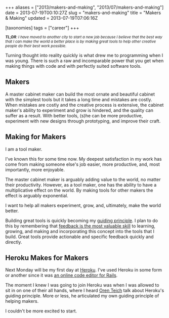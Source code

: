 +++
aliases = ["2013/makers-and-making", "2013/07/makers-and-making"]
date = 2013-07-19T00:10:27Z
slug = "makers-and-making"
title = "Makers & Making"
updated = 2013-07-19T07:06:16Z

[taxonomies]
tags = ["career"]
+++

<small>***TL;DR**: I have moved to another city to start a new job because I believe that the best way that I can make
the world a better place is by making great tools to help other creative people do their best work possible.*</small>

Turning thought into reality quickly is what drew me to programming when I was young. There is such a raw and
incomparable power that you get when making things with code and with perfectly suited software tools.

## Makers

A master cabinet maker can build the most ornate and beautiful cabinet with the simplest tools but it takes a long time
and mistakes are costly. When mistakes are costly and the creative process is extensive, the cabinet maker's ability to
experiment and grow is hindered, and the quality can suffer as a result. With better tools, (s)he can be more
productive, experiment with new designs through prototyping, and improve their craft.

## Making for Makers

I am a tool maker.

I've known this for some time now. My deepest satisfaction in my work has come from making someone else's job easier,
more productive, and, most importantly, more enjoyable.

The master cabinet maker is arguably adding value to the world, no matter their productivity. However, as a tool maker,
one has the ability to have a multiplicative effect on the world. By making tools for other makers the effect is
arguably exponential.

I want to help all makers experiment, grow, and, ultimately, make the world better.

Building great tools is quickly becoming my [guiding principle](https://vimeo.com/36579366). I plan to do this by
remembering that [feedback is the most valuable
skill](http://www.pechakucha.org/channels/table-xi/presentations/the-most-valuable-skill) to learning, growing, and
making and incorporating this concept into the tools that I build. Great tools provide actionable and specific feedback
quickly and directly.

## Heroku Makes for Makers

Next Monday will be my first day at [Heroku](https://www.heroku.com). I've used Heroku in some form or another since it
was [an online code editor for Rails](https://blog.heroku.com/archives/2009/1/12/whats_up_at_heroku).

The moment I knew I was going to join Heroku was when I was allowed to sit in on one of their all hands, where I heard
[Oren Teich](https://twitter.com/teich) talk about Heroku's guiding principle. More or less, he articulated my own
guiding principle of helping makers.

I couldn't be more excited to start.
